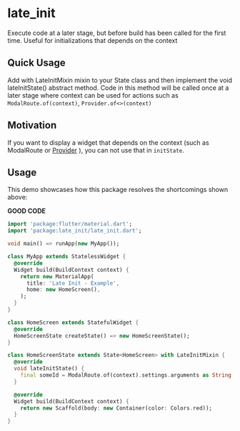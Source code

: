 # late_init

Execute code at a later stage, but before build has been called for the first time. Useful for initializations that depends on the context

## Quick Usage

Add with LateInitMixin<MyWidget> mixin to your State<MyWidget> class and then implement the void lateInitState() abstract method. Code in this method will be called once at a later stage where context can be used for actions such as `ModalRoute.of(context)`, `Provider.of<>(context)`

## Motivation
If you want to display a widget that depends on the context (such as ModalRoute or [Provider](https://pub.dev/packages/provider) ), you can not use that in `initState`.

## Usage

This demo showcases how this package resolves the shortcomings shown above:

**GOOD CODE**

```dart
import 'package:flutter/material.dart';
import 'package:late_init/late_init.dart';

void main() => runApp(new MyApp());

class MyApp extends StatelessWidget {
  @override
  Widget build(BuildContext context) {
    return new MaterialApp(
      title: 'Late Init - Example',
      home: new HomeScreen(),
    );
  }
}

class HomeScreen extends StatefulWidget {
  @override
  HomeScreenState createState() => new HomeScreenState();
}

class HomeScreenState extends State<HomeScreen> with LateInitMixin {
  @override
  void lateInitState() {
    final someId = ModalRoute.of(context).settings.arguments as String;
  }

  @override
  Widget build(BuildContext context) {
    return new Scaffold(body: new Container(color: Colors.red));
  }
}
```